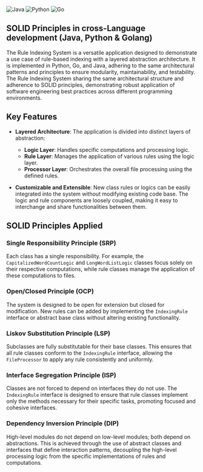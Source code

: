 ![Java](https://img.shields.io/badge/java-%23ED8B00.svg?style=for-the-badge&logo=openjdk&logoColor=white)
![Python](https://img.shields.io/badge/python-3670A0?style=for-the-badge&logo=python&logoColor=ffdd54)
![Go](https://img.shields.io/badge/go-%2300ADD8.svg?style=for-the-badge&logo=go&logoColor=white)
## SOLID Principles in cross-Language development (Java, Python & Golang)

The Rule Indexing System is a versatile application designed to demonstrate a use case of rule-based indexing with a layered abstraction architecture. It is implemented in Python, Go, and Java, adhering to the same architectural patterns and principles to ensure modularity, maintainability, and testability. The Rule Indexing System sharing the same architectural structure and adherence to SOLID principles, demonstrating robust application of software engineering best practices across different programming environments.

## Key Features

- **Layered Architecture**: The application is divided into distinct layers of abstraction:
  - **Logic Layer**: Handles specific computations and processing logic.
  - **Rule Layer**: Manages the application of various rules using the logic layer.
  - **Processor Layer**: Orchestrates the overall file processing using the defined rules.

- **Customizable and Extensible**: New class rules or logics can be easily integrated into the system without modifying existing code base. The logic and rule components are loosely coupled, making it easy to interchange and share functionalities between them.

## SOLID Principles Applied

### Single Responsibility Principle (SRP)
Each class has a single responsibility. For example, the `CapitalizedWordCountLogic` and `LongWordListLogic` classes focus solely on their respective computations, while rule classes manage the application of these computations to files.

### Open/Closed Principle (OCP)
The system is designed to be open for extension but closed for modification. New rules can be added by implementing the `IndexingRule` interface or abstract base class without altering existing functionality.

### Liskov Substitution Principle (LSP)
Subclasses are fully substitutable for their base classes. This ensures that all rule classes conform to the `IndexingRule` interface, allowing the `FileProcessor` to apply any rule consistently and uniformly.

### Interface Segregation Principle (ISP)
Classes are not forced to depend on interfaces they do not use. The `IndexingRule` interface is designed to ensure that rule classes implement only the methods necessary for their specific tasks, promoting focused and cohesive interfaces.

### Dependency Inversion Principle (DIP)
High-level modules do not depend on low-level modules; both depend on abstractions. This is achieved through the use of abstract classes and interfaces that define interaction patterns, decoupling the high-level processing logic from the specific implementations of rules and computations.

